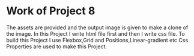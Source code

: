 # Work of Project 8

The assets are provided and the output image is given to make a clone of the image. In this Project I write html file first and then I write css file. To build this Project I use Flexbox,Grid and Positions,Linear-gradient etc Css Properties are used to make this Project.